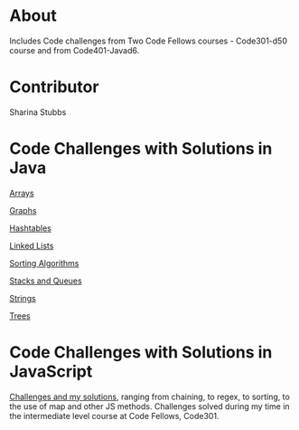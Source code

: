 # About 
Includes Code challenges from Two Code Fellows courses - Code301-d50 course and from Code401-Javad6. 


# Contributor
Sharina Stubbs

# Code Challenges with Solutions in Java

[Arrays](https://github.com/SharinaS/data-structures-and-algorithms/blob/master/code401Challenges/src/main/java/code401Challenges/array/ARRAYS.MD)

[Graphs](https://github.com/SharinaS/data-structures-and-algorithms/blob/master/code401Challenges/src/main/java/code401Challenges/graph/README_GRAPH.MD)

[Hashtables](https://github.com/SharinaS/data-structures-and-algorithms/tree/master/code401Challenges/src/main/java/code401Challenges/hashtable)

[Linked Lists](https://github.com/SharinaS/data-structures-and-algorithms/blob/master/code401Challenges/src/main/java/code401Challenges/linkedlist/README_LINKEDLIST.MD)

[Sorting Algorithms](https://github.com/SharinaS/data-structures-and-algorithms/blob/master/code401Challenges/src/main/java/code401Challenges/sort/README_SORTING.MD)

[Stacks and Queues](https://github.com/SharinaS/data-structures-and-algorithms/blob/master/code401Challenges/src/main/java/code401Challenges/stacksandqueues/README_STACKSQUEUES.MD)

[Strings](https://github.com/SharinaS/data-structures-and-algorithms/blob/master/code401Challenges/src/main/java/code401Challenges/string/README_STRINGS.MD)

[Trees](https://github.com/SharinaS/data-structures-and-algorithms/blob/master/code401Challenges/src/main/java/code401Challenges/tree/README_TREE.MD)

# Code Challenges with Solutions in JavaScript
[Challenges and my solutions](https://github.com/SharinaS/data-structures-and-algorithms/tree/master/code-challenges), ranging from chaining, to regex, to sorting, to the use of map and other JS methods. Challenges solved during my time in the intermediate level course at Code Fellows, Code301.
